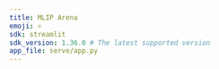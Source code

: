```yaml
---
title: MLIP Arena
emoji: ⚛
sdk: streamlit
sdk_version: 1.36.0 # The latest supported version
app_file: serve/app.py
---
```



